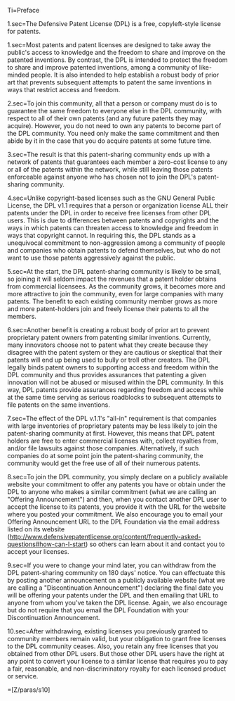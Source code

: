 Ti=Preface

1.sec=The Defensive Patent License (DPL) is a free, copyleft-style license for patents.

1.sec=Most patents and patent licenses are designed to take away the public's access to knowledge and the freedom to share and improve on the patented inventions. By contrast, the DPL is intended to protect the freedom to share and improve patented inventions, among a community of like-minded people. It is also intended to help establish a robust body of prior art that prevents subsequent attempts to patent the same inventions in ways that restrict access and freedom.

2.sec=To join this community, all that a person or company must do is to guarantee the same freedom to everyone else in the DPL community, with respect to all of their own patents (and any future patents they may acquire). However, you do not need to own any patents to become part of the DPL community. You need only make the same commitment and then abide by it in the case that you do acquire patents at some future time.

3.sec=The result is that this patent-sharing community ends up with a network of patents that guarantees each member a zero-cost license to any or all of the patents within the network, while still leaving those patents enforceable against anyone who has chosen not to join the DPL's patent-sharing community.

4.sec=Unlike copyright-based licenses such as the GNU General Public License, the DPL v1.1 requires that a person or organization license ALL their patents under the DPL in order to receive free licenses from other DPL users. This is due to differences between patents and copyrights and the ways in which patents can threaten access to knowledge and freedom in ways that copyright cannot. In requiring this, the DPL stands as a unequivocal commitment to non-aggression among a community of people and companies who obtain patents to defend themselves, but who do not want to use those patents aggressively against the public.

5.sec=At the start, the DPL patent-sharing community is likely to be small, so joining it will seldom impact the revenues that a patent holder obtains from commercial licensees. As the community grows, it becomes more and more attractive to join the community, even for large companies with many patents. The benefit to each existing community member grows as more and more patent-holders join and freely license their patents to all the members.

6.sec=Another benefit is creating a robust body of prior art to prevent proprietary patent owners from patenting similar inventions. Currently, many innovators choose not to patent what they create because they disagree with the patent system or they are cautious or skeptical that their patents will end up being used to bully or troll other creators. The DPL legally binds patent owners to supporting access and freedom within the DPL community and thus provides assurances that patenting a given innovation will not be abused or misused within the DPL community. In this way, DPL patents provide assurances regarding freedom and access while at the same time serving as serious roadblocks to subsequent attempts to file patents on the same inventions.

7.sec=The effect of the DPL v.1.1's "all-in" requirement is that companies with large inventories of proprietary patents may be less likely to join the patent-sharing community at first. However, this means that DPL patent holders are free to enter commercial licenses with, collect royalties from, and/or file lawsuits against those companies. Alternatively, if such companies do at some point join the patent-sharing community, the community would get the free use of all of their numerous patents.

8.sec=To join the DPL community, you simply declare on a publicly available website your commitment to offer any patents you have or obtain under the DPL to anyone who makes a similar commitment (what we are calling an "Offering Announcement") and then, when you contact another DPL user to accept the license to its patents, you provide it with the URL for the website where you posted your commitment. We also encourage you to email your Offering Announcement URL to the DPL Foundation via the email address listed on its website (http://www.defensivepatentlicense.org/content/frequently-asked-questions#how-can-I-start) so others can learn about it and contact you to accept your licenses.

9.sec=If you were to change your mind later, you can withdraw from the DPL patent-sharing community on 180 days' notice. You can effectuate this by posting another announcement on a publicly available website (what we are calling a "Discontinuation Announcement") declaring the final date you will be offering your patents under the DPL and then emailing that URL to anyone from whom you've taken the DPL license. Again, we also encourage but do not require that you email the DPL Foundation with your Discontinuation Announcement.

10.sec=After withdrawing, existing licenses you previously granted to community members remain valid, but your obligation to grant free licenses to the DPL community ceases. Also, you retain any free licenses that you obtained from other DPL users. But those other DPL users have the right at any point to convert your license to a similar license that requires you to pay a fair, reasonable, and non-discriminatory royalty for each licensed product or service.

=[Z/paras/s10]